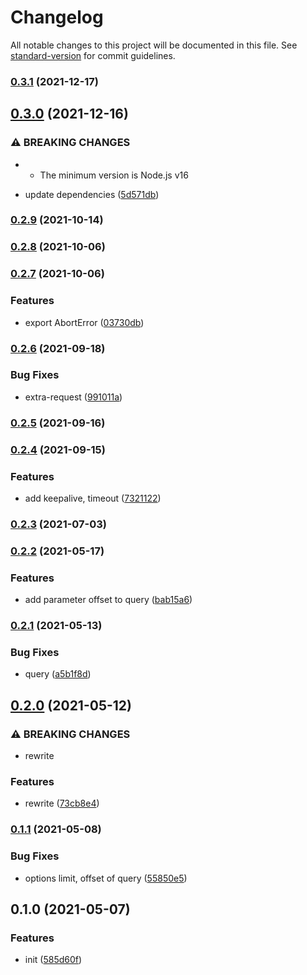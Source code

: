 # Changelog

All notable changes to this project will be documented in this file. See [standard-version](https://github.com/conventional-changelog/standard-version) for commit guidelines.

### [0.3.1](https://github.com/BlackGlory/fts-js/compare/v0.3.0...v0.3.1) (2021-12-17)

## [0.3.0](https://github.com/BlackGlory/fts-js/compare/v0.2.9...v0.3.0) (2021-12-16)


### ⚠ BREAKING CHANGES

* - The minimum version is Node.js v16

* update dependencies ([5d571db](https://github.com/BlackGlory/fts-js/commit/5d571db1e65257d7a50b33383001083f693e5185))

### [0.2.9](https://github.com/BlackGlory/fts-js/compare/v0.2.8...v0.2.9) (2021-10-14)

### [0.2.8](https://github.com/BlackGlory/fts-js/compare/v0.2.7...v0.2.8) (2021-10-06)

### [0.2.7](https://github.com/BlackGlory/fts-js/compare/v0.2.6...v0.2.7) (2021-10-06)


### Features

* export AbortError ([03730db](https://github.com/BlackGlory/fts-js/commit/03730db60656069ccdbdf7d46e405f048d58c2b0))

### [0.2.6](https://github.com/BlackGlory/fts-js/compare/v0.2.5...v0.2.6) (2021-09-18)


### Bug Fixes

* extra-request ([991011a](https://github.com/BlackGlory/fts-js/commit/991011a70779abab9cc7d31c24afb0241fce546e))

### [0.2.5](https://github.com/BlackGlory/fts-js/compare/v0.2.4...v0.2.5) (2021-09-16)

### [0.2.4](https://github.com/BlackGlory/fts-js/compare/v0.2.3...v0.2.4) (2021-09-15)


### Features

* add keepalive, timeout ([7321122](https://github.com/BlackGlory/fts-js/commit/732112273653a21afd836fe8644a985d6993b886))

### [0.2.3](https://github.com/BlackGlory/fts-js/compare/v0.2.2...v0.2.3) (2021-07-03)

### [0.2.2](https://github.com/BlackGlory/fts-js/compare/v0.2.1...v0.2.2) (2021-05-17)


### Features

* add parameter offset to query ([bab15a6](https://github.com/BlackGlory/fts-js/commit/bab15a6d2a380652d0197588a35b3fab2ead9b51))

### [0.2.1](https://github.com/BlackGlory/fts-js/compare/v0.2.0...v0.2.1) (2021-05-13)


### Bug Fixes

* query ([a5b1f8d](https://github.com/BlackGlory/fts-js/commit/a5b1f8dac1faaf205cdc07eb1508049854645397))

## [0.2.0](https://github.com/BlackGlory/fts-js/compare/v0.1.1...v0.2.0) (2021-05-12)


### ⚠ BREAKING CHANGES

* rewrite

### Features

* rewrite ([73cb8e4](https://github.com/BlackGlory/fts-js/commit/73cb8e4f68401c829711027b9fc4ba3cbd3575be))

### [0.1.1](https://github.com/BlackGlory/fts-js/compare/v0.1.0...v0.1.1) (2021-05-08)


### Bug Fixes

* options limit, offset of query ([55850e5](https://github.com/BlackGlory/fts-js/commit/55850e50034e9210cf0c5fbbd4913d5b49ec0446))

## 0.1.0 (2021-05-07)


### Features

* init ([585d60f](https://github.com/BlackGlory/fts-js/commit/585d60fd5797dbf84f0e23433d07e0979ec5fc99))
